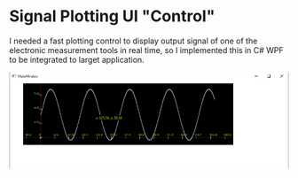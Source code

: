 # Signal Plotting UI "Control"
I needed a fast plotting control to display output signal of one of the electronic measurement tools in real time, so I implemented this in C# WPF to be integrated to larget application.

<img src="README/SinWavePlot.PNG" alt="Screenshot"> 
